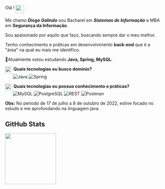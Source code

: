 

Olá ! <img align="top" src="https://user-images.githubusercontent.com/49988118/149844758-2e69df39-cc50-48d6-8b69-4506a540a796.gif" width="27" /></h3>

Me chamo <em><b>Diego Galindo</b></em> sou Bacharel em <em><b>Sistemas de Informação</em></b> e MBA em <b> Segurança da Informação</b>.

Sou apaixonado por aquilo que faço, buscando sempre dar o meu melhor.

Tenho conhecimento e práticas em desenvolvimento <b>back-end</b> que é a "área" na qual eu mais me identifico.

🌱Atualmente estou estudando <b>Java, Spring, MySQL</b>.


<p align="justify">
  <img align="top" src="https://user-images.githubusercontent.com/49988118/149845918-84b8c1d8-fb23-4953-9b51-19241afbdc36.gif" width="23" />
  <b>Quais tecnologias eu busco domínio?</b>
  <br>&ensp;&emsp; 
  <img alt="Java" align="center" title="Java" src="https://img.shields.io/badge/-Java-blue"/>
  <img alt="Spring" align="center" title="Spring" src="https://img.shields.io/badge/-Spring-green"/>
</p>

<p align="justify">
  <img align="top" src="https://user-images.githubusercontent.com/49988118/149845928-66b8ba48-8d46-4ab1-9e09-6cdba7701703.gif" width="23" /> 
  <b>Quais tecnologias eu possuo conhecimento e práticas?</b>
  <br>&ensp;&emsp;   
    
  <img alt="MySQL" align="center" title="MySQL" src="https://img.shields.io/badge/-MySQL-orange"/>
  <img alt="PostgreSQL" align="center" title="PostgreSQL" src="https://img.shields.io/badge/-PostgreSQL-blue"/>
  <img alt="REST" align="center" title="REST" src="https://img.shields.io/badge/-REST%20API-red"/>
  <img alt="Postman" align="center" title="Postman" src="https://img.shields.io/badge/-POSTMAN-orange"/>
</p>


<b>Obs:</b> No periodo de 17 de julho a 8 de outubro de 2022, estive focado no estudo e me aprofundando na linguagem java.

## GitHub Stats
<a href="#">
  <img src="https://github-readme-stats.vercel.app/api?username=galindodiego&show_icons=true&count_private=true&theme=dracula" height="165">
  </a>


